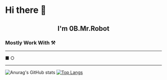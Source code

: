 # Hi there 👋 <h2 align = "center"> I'm  0B.Mr.Robot </h2>

<!--
**0bRobot/0bRobot** is a ✨ _special_ ✨ repository because its `README.md` (this file) appears on your GitHub profile.

Here are some ideas to get you started:

- 🔭 I’m currently working on ...
- 🌱 I’m currently learning ...
- 👯 I’m looking to collaborate on ...
- 🤔 I’m looking for help with ...
- 💬 Ask me about ...
- 📫 How to reach me: ...
- 😄 Pronouns: ...
- ⚡ Fun fact: ...
-->
### Mostly Work With ⚒
---
  ■             ○
  
---
<!-- [Python](https://img.shields.io/badge/Python-FFD43B?style=for-the-badge&logo=python&logoColor=darkgreen) -->

![Anurag's GitHub stats](https://github-readme-stats.vercel.app/api?username=0bRobot&show_icons=true&theme=tokyonight) 
[![Top Langs](https://github-readme-stats.vercel.app/api/top-langs/?username=0bRobot&layout=compact&theme=tokyonight)](https://github.com/Akash1362000)
